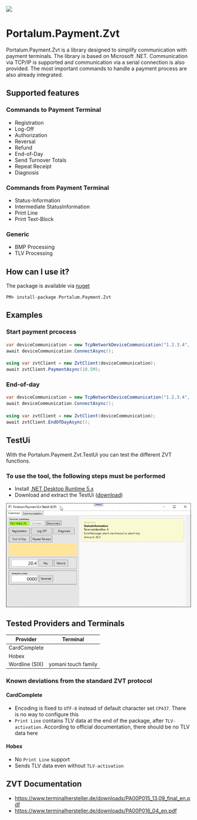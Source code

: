 <img src="https://raw.githubusercontent.com/Portalum/Portalum.Payment.Zvt/main/doc/logo.png" width="200">

# Portalum.Payment.Zvt

Portalum.Payment.Zvt is a library designed to simplify communication with payment terminals. The library is based on Microsoft .NET. Communication via TCP/IP is supported and communication via a serial connection is also provided. The most important commands to handle a payment process are also already integrated.

## Supported features

### Commands to Payment Terminal

- Registration
- Log-Off
- Authorization
- Reversal
- Refund
- End-of-Day
- Send Turnover Totals
- Repeat Receipt
- Diagnosis

### Commands from Payment Terminal

- Status-Information
- Intermediate StatusInformation
- Print Line
- Print Text-Block

### Generic

- BMP Processing
- TLV Processing

## How can I use it?

The package is available via [nuget](https://www.nuget.org/packages/Portalum.Payment.Zvt)
```
PM> install-package Portalum.Payment.Zvt
```

## Examples

### Start payment prcocess
```cs
var deviceCommunication = new TcpNetworkDeviceCommunication("1.2.3.4", port: 20007);
await deviceCommunication.ConnectAsync();

using var zvtClient = new ZvtClient(deviceCommunication);
await zvtClient.PaymentAsync(10.5M);
```

### End-of-day
```cs
var deviceCommunication = new TcpNetworkDeviceCommunication("1.2.3.4", port: 20007);
await deviceCommunication.ConnectAsync();

using var zvtClient = new ZvtClient(deviceCommunication);
await zvtClient.EndOfDayAsync();
```

## TestUi
With the Portalum.Payment.Zvt.TestUi you can test the different ZVT functions.

### To use the tool, the following steps must be performed

- Install [.NET Desktop Runtime 5.x](https://dotnet.microsoft.com/download/dotnet/5.0)
- Download and extract the TestUi ([download](https://github.com/Portalum/Portalum.Payment.Zvt/releases/latest/download/Portalum.Payment.Zvt.TestUi.zip))

![Portalum.Payment.TestUi](/doc/TestUi.png)

## Tested Providers and Terminals

Provider | Terminal | 
--- | --- |
CardComplete | |
Hobex | |
Wordline (SIX) | yomani touch family |

### Known deviations from the standard ZVT protocol

#### CardComplete
- Encoding is fixed to `UTF-8` instead of default character set `CP437`. There is no way to configure this
- `Print Line` contains TLV data at the end of the package, after `TLV-activation`. According to official documentation, there should be no TLV data here

#### Hobex
- No `Print Line` support
- Sends TLV data even without `TLV-activation`

## ZVT Documentation
- https://www.terminalhersteller.de/downloads/PA00P015_13.09_final_en.pdf
- https://www.terminalhersteller.de/downloads/PA00P016_04_en.pdf
